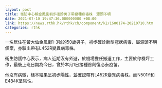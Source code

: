 ```yaml
---
layout: post
title: 衞防中心稱金鳳街初步確診男子帶變種病毒株　源頭不明
date: 2021-07-10 19:47:36.000000000 +08:00
link: https://news.rthk.hk/rthk/ch/component/k2/1600174-20210710.htm
categories: rthk
---
```


一名居住在黃大仙金鳳街1-3號的50歲男子，初步確診新型冠狀病毒，屬源頭不明個案，亦驗出帶有L452R變異病毒株。
 
衞生防護中心表示，病人近期沒有外遊，於機場擔任搬運工作，主要於停機坪工作，最後上班日期為今日，曾於本月1日接種首劑復必泰疫苗。

他沒有病徵，樣本結果呈初步陽性，並確認帶有L452R變異病毒株，而N501Y和E484K呈陰性。
